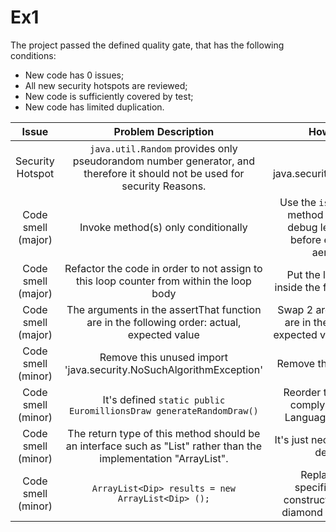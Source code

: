 # Ex1

The project passed the defined quality gate, that has the following conditions:
- New code has 0 issues;
- All new security hotspots are reviewed;
- New code is sufficiently covered by test;
- New code has limited duplication.

| Issue | Problem Description | How to solve |
| :---: | :---: | :---: |
| Security Hotspot | ``java.util.Random`` provides only pseudorandom number generator, and therefore it should not be used for security Reasons. | Use of java.security.SecureRandom |
| Code smell (major) | Invoke method(s) only conditionally | Use the ``isDebugEnabled()`` method to check if the debug level is enabled before evaluating the aerguments |
| Code smell (major) | Refactor the code in order to not assign to this loop counter from within the loop body | Put the loop increment inside the for loop definition |
| Code smell (major) | The arguments in the assertThat function are in the following order: actual, expected value | Swap 2 arguments so they are in the correct order: expected value, actual value |
| Code smell (minor) | Remove this unused import 'java.security.NoSuchAlgorithmException' | Remove the unused import |
| Code smell (minor) | It's defined ``static public EuromillionsDraw generateRandomDraw()`` | Reorder the modifiers to comply with the Java Language Specification
| Code smell (minor) | The return type of this method should be an interface such as "List" rather than the implementation "ArrayList". | It's just necessary to what it descripted
| Code smell (minor) | ``ArrayList<Dip> results = new ArrayList<Dip> ();`` | Replace the type specification in this constructor call with the diamond operator ("<>")


